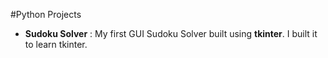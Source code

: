 #Python Projects
* **Sudoku Solver** : My first GUI Sudoku Solver built using __tkinter__. I built it to learn tkinter.

